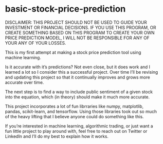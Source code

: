 # basic-stock-price-prediction

DISCLAIMER: THIS PROJECT SHOULD NOT BE USED TO GUIDE YOUR INVESTMENT OR FINANCIAL DECISIONS. IF YOU USE THIS PROGRAM, OR CREATE SOMETHING BASED ON THIS PROGRAM TO CREATE YOUR OWN PRICE PREDICTION MODEL, I WILL NOT BE RESPONSIBLE FOR ANY OF YOUR ANY OF YOUR LOSSES. 

This is my first attempt at making a stock price prediction tool using machine learning. 

Is it accurate with it’s predictions? Not even close, but it does work and I learned a lot so I consider this a successful project. Over time I’ll be revising and updating this project so that it continually improves and grows more accurate over time.

The next step is to find a way to include public sentiment of a given stock into the equation, which (in theory) should make it much more accurate.

This project incorporates a lot of fun librraries like numpy, matplotlib, pandas, scikit-learn, and tensorflow. Using those libraries took out so much of the heavy lifting that I believe anyone could do something like this. 

If you’re interested in machine learning, algorithmic trading, or just want a fun little project to play around with, feel free to reach out on Twitter or LinkedIn and I’ll do my best to explain how it works.
